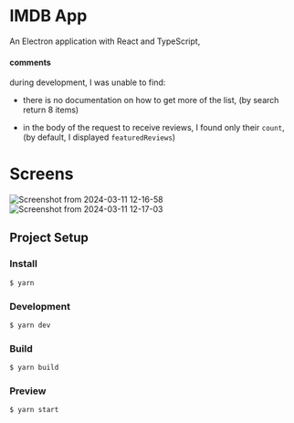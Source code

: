# IMDB App

An Electron application with React and TypeScript,

#### comments
during development, I was unable to find:

- there is no documentation on how to get more of the list, (by search return 8 items)

- in the body of the request to receive reviews, I found only their `count`, (by default, I displayed `featuredReviews`)

# Screens

![Screenshot from 2024-03-11 12-16-58](https://github.com/emilov2501/imbd-issue/assets/19309946/8355b4c2-08c9-4f45-ba06-4da137ec7123)
![Screenshot from 2024-03-11 12-17-03](https://github.com/emilov2501/imbd-issue/assets/19309946/17e527c4-9c77-4757-b9e3-229bab194ea3)
## Project Setup

### Install

```bash
$ yarn
```

### Development

```bash
$ yarn dev
```

### Build

```bash
$ yarn build
```
### Preview

```bash
$ yarn start
```
